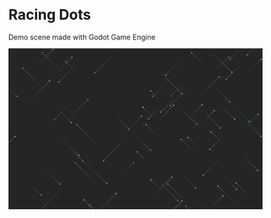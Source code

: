 # Racing Dots

Demo scene made with Godot Game Engine

![Demo Scene](https://github.com/CoderTatva-2006/Racing-Dots/blob/main/Demo.png)
